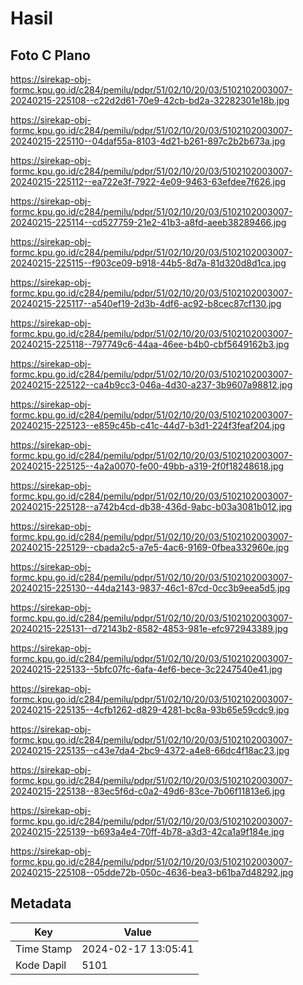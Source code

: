 # Hasil

## Foto C Plano

https://sirekap-obj-formc.kpu.go.id/c284/pemilu/pdpr/51/02/10/20/03/5102102003007-20240215-225108--c22d2d61-70e9-42cb-bd2a-32282301e18b.jpg

https://sirekap-obj-formc.kpu.go.id/c284/pemilu/pdpr/51/02/10/20/03/5102102003007-20240215-225110--04daf55a-8103-4d21-b261-897c2b2b673a.jpg

https://sirekap-obj-formc.kpu.go.id/c284/pemilu/pdpr/51/02/10/20/03/5102102003007-20240215-225112--ea722e3f-7922-4e09-9463-63efdee7f626.jpg

https://sirekap-obj-formc.kpu.go.id/c284/pemilu/pdpr/51/02/10/20/03/5102102003007-20240215-225114--cd527759-21e2-41b3-a8fd-aeeb38289466.jpg

https://sirekap-obj-formc.kpu.go.id/c284/pemilu/pdpr/51/02/10/20/03/5102102003007-20240215-225115--f903ce09-b918-44b5-8d7a-81d320d8d1ca.jpg

https://sirekap-obj-formc.kpu.go.id/c284/pemilu/pdpr/51/02/10/20/03/5102102003007-20240215-225117--a540ef19-2d3b-4df6-ac92-b8cec87cf130.jpg

https://sirekap-obj-formc.kpu.go.id/c284/pemilu/pdpr/51/02/10/20/03/5102102003007-20240215-225118--797749c6-44aa-46ee-b4b0-cbf5649162b3.jpg

https://sirekap-obj-formc.kpu.go.id/c284/pemilu/pdpr/51/02/10/20/03/5102102003007-20240215-225122--ca4b9cc3-046a-4d30-a237-3b9607a98812.jpg

https://sirekap-obj-formc.kpu.go.id/c284/pemilu/pdpr/51/02/10/20/03/5102102003007-20240215-225123--e859c45b-c41c-44d7-b3d1-224f3feaf204.jpg

https://sirekap-obj-formc.kpu.go.id/c284/pemilu/pdpr/51/02/10/20/03/5102102003007-20240215-225125--4a2a0070-fe00-49bb-a319-2f0f18248618.jpg

https://sirekap-obj-formc.kpu.go.id/c284/pemilu/pdpr/51/02/10/20/03/5102102003007-20240215-225128--a742b4cd-db38-436d-9abc-b03a3081b012.jpg

https://sirekap-obj-formc.kpu.go.id/c284/pemilu/pdpr/51/02/10/20/03/5102102003007-20240215-225129--cbada2c5-a7e5-4ac6-9169-0fbea332960e.jpg

https://sirekap-obj-formc.kpu.go.id/c284/pemilu/pdpr/51/02/10/20/03/5102102003007-20240215-225130--44da2143-9837-46c1-87cd-0cc3b9eea5d5.jpg

https://sirekap-obj-formc.kpu.go.id/c284/pemilu/pdpr/51/02/10/20/03/5102102003007-20240215-225131--d72143b2-8582-4853-981e-efc972943389.jpg

https://sirekap-obj-formc.kpu.go.id/c284/pemilu/pdpr/51/02/10/20/03/5102102003007-20240215-225133--5bfc07fc-6afa-4ef6-bece-3c2247540e41.jpg

https://sirekap-obj-formc.kpu.go.id/c284/pemilu/pdpr/51/02/10/20/03/5102102003007-20240215-225135--4cfb1262-d829-4281-bc8a-93b65e59cdc9.jpg

https://sirekap-obj-formc.kpu.go.id/c284/pemilu/pdpr/51/02/10/20/03/5102102003007-20240215-225135--c43e7da4-2bc9-4372-a4e8-66dc4f18ac23.jpg

https://sirekap-obj-formc.kpu.go.id/c284/pemilu/pdpr/51/02/10/20/03/5102102003007-20240215-225138--83ec5f6d-c0a2-49d6-83ce-7b06f11813e6.jpg

https://sirekap-obj-formc.kpu.go.id/c284/pemilu/pdpr/51/02/10/20/03/5102102003007-20240215-225139--b693a4e4-70ff-4b78-a3d3-42ca1a9f184e.jpg

https://sirekap-obj-formc.kpu.go.id/c284/pemilu/pdpr/51/02/10/20/03/5102102003007-20240215-225108--05dde72b-050c-4636-bea3-b61ba7d48292.jpg


## Metadata

| Key        | Value               |
| ---------- | ------------------- |
| Time Stamp | 2024-02-17 13:05:41 |
| Kode Dapil | 5101                |



